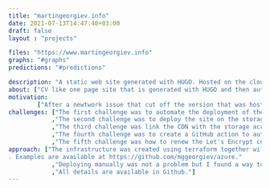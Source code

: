 ```yaml
---
title: "martingeorgiev.info"
date: 2021-07-13T14:47:40+03:00
draft: false
layout : "projects"

files: "https://www.martingeorgiev.info"
graphs: "#graphs"
predictions: "#predictions"

description: "A static web site generated with HUGO. Hosted on the cloud."
about: ["CV like one page site that is generated with HUGO and then automatically deployed on an Azure storage account. The site is delivered via Azure CDN. It has a certificate from Azure."]
motivation: 
        ["After a newtwork issue that cut off the version that was hosted on premise I decided to replace it with one that is hosted on the cloud. the requirements are that the updates are automated, including the certificate renewal."]
challenges: ["The first challenge was to automate the deployment of the required resources (storage account and cdn) on Azure."
            ,"The second challenge was to deploy the site on the storage account"
            ,"The third challenge was link the CDN with the storage account"
            ,"The fourth challenge was to create a GitHub action to automatically deploy the site once a commit is made and to update the CDN"
            ,"The fifth challenge was how to renew the Let's Encrypt certificate as the existing automation scripts will not work on Azure."]
approach: ["The infrastructure was created using terraform together will all the necessary configurations
. Examples are available at https://github.com/mggeorgiev/azure."
            ,"Deploying manually was not a problem but I found a way to combine uploading the content with a purge of the cdn into a Github action."
            ,"All details are available in Github."]
---
```


